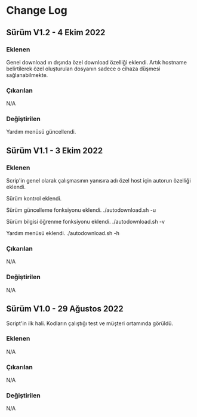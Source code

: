 <body>
  <h1>Change Log</h1>
  
<p><h2>Sürüm V1.2 - 4 Ekim 2022</h2></p>
<p><h3>Eklenen</h3></p>
<p>Genel download ın dışında özel download özelliği eklendi. Artık hostname belirtilerek özel oluşturulan dosyanın sadece o cihaza düşmesi sağlanabilmekte.</p>
<p><h3>Çıkarılan</h3></p>
<p>N/A</p>
<p><h3>Değiştirilen</h3></p>
<p>Yardım menüsü güncellendi.</p>

<p><h2>Sürüm V1.1 - 3 Ekim 2022</h2></p>
<p><h3>Eklenen</h3></p>
<p>Scrip'in genel olarak çalışmasının yanısıra adı özel host için autorun özelliği eklendi.</p>
<p>Sürüm kontrol eklendi.</p>
<p>Sürüm güncelleme fonksiyonu eklendi. ./autodownload.sh -u</p>
<p>Sürüm bilgisi öğrenme fonksiyonu eklendi. ./autodownload.sh -v</p>
<p>Yardım menüsü eklendi. ./autodownload.sh -h</p>
<p><h3>Çıkarılan</h3></p>
<p>N/A</p>
<p><h3>Değiştirilen</h3></p>
<p>N/A</p>

<p><h2>Sürüm V1.0 - 29 Ağustos 2022</h2></p>
<p>Script'in ilk hali. Kodların çalıştığı test ve müşteri ortamında görüldü.</p>
<p><h3>Eklenen</h3></p>
<p>N/A</p>
<p><h3>Çıkarılan</h3></p>
<p>N/A</p>
<p><h3>Değiştirilen</h3></p>
<p>N/A</p>
</body>
